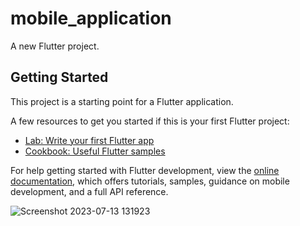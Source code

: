 # mobile_application

A new Flutter project.

## Getting Started

This project is a starting point for a Flutter application.

A few resources to get you started if this is your first Flutter project:

- [Lab: Write your first Flutter app](https://docs.flutter.dev/get-started/codelab)
- [Cookbook: Useful Flutter samples](https://docs.flutter.dev/cookbook)

For help getting started with Flutter development, view the
[online documentation](https://docs.flutter.dev/), which offers tutorials,
samples, guidance on mobile development, and a full API reference.


![Screenshot 2023-07-13 131923](https://github.com/MHFerdous/Flutter_RestAPI_FireBase/assets/124442011/83b40952-327a-46ac-ba65-9f7d79f4a7de)
